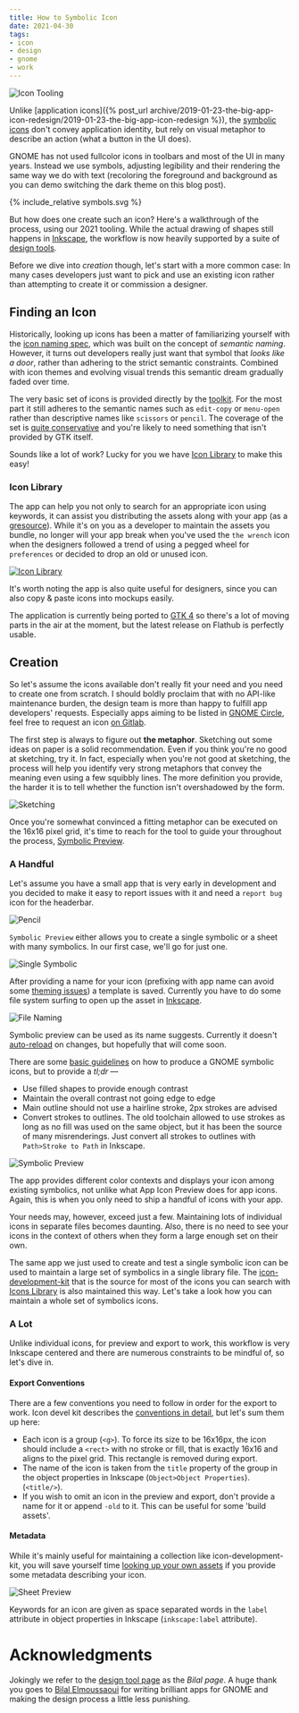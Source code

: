 ```yaml
---
title: How to Symbolic Icon
date: 2021-04-30
tags:
- icon
- design
- gnome
- work
---
```

![Icon Tooling](icon-tooling.svg)

Unlike [application icons]({% post_url archive/2019-01-23-the-big-app-icon-redesign/2019-01-23-the-big-app-icon-redesign %}), the [symbolic icons](https://teams.pages.gitlab.gnome.org/Design/hig-www/guidelines/ui-icons.html) don't convey application identity, but rely on visual metaphor to describe an action (what a button in the UI does).

GNOME has not used fullcolor icons in toolbars and most of the UI in many years. Instead we use symbols, adjusting legibility and their rendering the same way we do with text (recoloring the foreground and background as you can demo switching the dark theme on this blog post).

{% include_relative symbols.svg %}

But how does one create such an icon? Here's a walkthrough of the process, using our 2021 tooling. While the actual drawing of shapes still happens in [Inkscape](https://flathub.org/apps/details/org.inkscape.Inkscape), the workflow is now heavily supported by a suite of [design tools](https://tools.design.gnome.org).


Before we dive into *creation* though, let's start with a more common case: In many cases developers just want to pick and use an existing icon rather than attempting to create it or commission a designer.

## Finding an Icon

Historically, looking up icons has been a matter of familiarizing yourself with the [icon naming spec](https://developer.gnome.org/icon-naming-spec/), which was built on the concept of *semantic naming*. However, it turns out developers really just want that symbol that *looks like a door*, rather than adhering to the strict semantic constraints. Combined with icon themes and evolving visual trends this semantic dream gradually faded over time.

The very basic set of icons is provided directly by the [toolkit](https://gtk.org). For the most part it still adheres to the semantic names such as `edit-copy` or `menu-open` rather than descriptive names like `scissors` or `pencil`. The coverage of the set is [quite conservative](https://gitlab.gnome.org/GNOME/gtk/-/tree/master/gtk/icons/scalable) and you're likely to need something that isn't provided by GTK itself. 

Sounds like a lot of work? Lucky for you we have [Icon Library](https://flathub.org/apps/details/org.gnome.design.IconLibrary) to make this easy!

### Icon Library

The app can help you not only to search for an appropriate icon using keywords, it can assist you distributing the assets along with your app (as a [gresource](https://developer.gnome.org/gio/stable/GResource.html)). While it's on you as a developer to maintain the assets you bundle, no longer will your app break when you've used the `the wrench` icon when the designers followed a trend of using a pegged wheel for `preferences` or decided to drop an old or unused icon.

[![Icon Library](icon-library.png)](https://flathub.org/apps/details/org.gnome.design.IconLibrary)

It's worth noting the app is also quite useful for designers, since you can also copy & paste icons into mockups easily.

The application is currently being ported to [GTK 4](https://gtk.org) so there's a lot of moving parts in the air at the moment, but the latest release on Flathub is perfectly usable.

## Creation

So let's assume the icons available don't really fit your need and you need to create one from scratch. I should boldly proclaim that with no API-like maintenance burden, the design team is more than happy to fulfill app developers' requests. Especially apps aiming to be listed in [GNOME Circle](https://circle.gnome.org), feel free to request an icon [on Gitlab](https://gitlab.gnome.org/Teams/Design/icon-development-kit/-/issues). 

The first step is always to figure out **the metaphor**. Sketching out some ideas on paper is a solid recommendation. Even if you think you're no good at sketching, try it. In fact, especially when you're not good at sketching, the process will help you identify very strong metaphors that convey the meaning even using a few squibbly lines. The more definition you provide, the harder it is to tell whether the function isn't overshadowed by the form.

![Sketching](sketching.png)

Once you're somewhat convinced a fitting metaphor can be executed on the 16x16 pixel grid, it's time to reach for the tool to guide your throughout the process, [Symbolic Preview](https://flathub.org/apps/details/org.gnome.design.SymbolicPreview).

### A Handful

Let's assume you have a small app that is very early in development and you decided to make it easy to report issues with it and need a `report bug` icon for the headerbar.

![Pencil](pencil.jpg)

`Symbolic Preview` either allows you to create a single symbolic or a sheet with many symbolics. In our first case, we'll go for just one.

![Single Symbolic](single-vs-many.png)

After providing a name for your icon (prefixing with app name can avoid some [theming issues](https://gitlab.gnome.org/GNOME/gnome-screenshot/-/issues/125)) a template is saved. Currently you have to do some file system surfing to open up the asset in [Inkscape](https://flathub.org/apps/details/org.inkscape.Inkscape).

![File Naming](single-1.png)

Symbolic preview can be used as its name suggests. Currently it doesn't [auto-reload](https://gitlab.gnome.org/World/design/symbolic-preview/-/issues/26) on changes, but hopefully that will come soon. 

There are some [basic guidelines](https://teams.pages.gitlab.gnome.org/Design/hig-www/guidelines/ui-icons.html) on how to produce a GNOME symbolic icons, but to provide a *tl;dr* &mdash; 

* Use filled shapes to provide enough contrast
* Maintain the overall contrast not going edge to edge
* Main outline should not use a hairline stroke, 2px strokes are advised
* Convert strokes to outlines. The old toolchain allowed to use strokes as long as no fill was used on the same object, but it has been the source of many misrenderings. Just convert all strokes to outlines with `Path>Stroke to Path` in Inkscape.

![Symbolic Preview](single-2.png)

The app provides different color contexts and displays your icon among existing symbolics, not unlike what App Icon Preview does for app icons. Again, this is when you only need to ship a handful of icons with your app.

Your needs may, however, exceed just a few. Maintaining lots of individual icons in separate files becomes daunting. Also, there is no need to see your icons in the context of others when they form a large enough set on their own. 

The same app we just used to create and test a single symbolic icon can be used to maintain a large set of symbolics in a single library file. The [icon-development-kit](https://gitlab.gnome.org/Teams/Design/icon-development-kit) that is the source for most of the icons you can search with [Icons Library](https://flathub.org/apps/details/org.gnome.design.IconLibrary) is also maintained this way. Let's take a look how you can maintain a whole set of symbolics icons.

### A Lot

Unlike individual icons, for preview and export to work, this workflow is very Inkscape centered and there are numerous constraints to be mindful of, so let's dive in.

#### Export Conventions
There are a few conventions you need to follow in order for the export to work. Icon devel kit describes the [conventions in detail](https://gitlab.gnome.org/Teams/Design/icon-development-kit), but let's sum them up here:

- Each icon is a group (`<g>`). To force its size to be 16x16px, the icon should include a `<rect>` with no stroke or fill, that is exactly 16x16 and aligns to the pixel grid. This rectangle is removed during export.
- The name of the icon is taken from the `title` property of the group in the object properties in Inkscape (`Object>Object Properties`). (`<title/>`).
- If you wish to omit an icon in the preview and export, don't provide a name for it or append `-old` to it. This can be useful for some 'build assets'.

#### Metadata
While it's mainly useful for maintaining a collection like icon-development-kit, you will save yourself time [looking up your own assets](https://gitlab.gnome.org/World/design/symbolic-preview/-/issues/31) if you provide some metadata describing your icon. 

![Sheet Preview](multiple-1.png)

Keywords for an icon are given as space separated words in the `label` attribute in object properties in Inkscape (`inkscape:label` attribute).


# Acknowledgments

Jokingly we refer to the [design tool page](https://tools.design.gnome.org) as the *Bilal page*. A huge thank you goes to [Bilal Elmoussaoui](https://belmoussaoui.com/) for writing brilliant apps for GNOME and making the design process a little less punishing.

<style type="text/css">
#symbols {
  width: 100%;
}

#symbols g.symbolic { fill:#000; }
body[data-theme="dark"] #symbols g.symbolic {
	fill:#fff; 
}

</style>
